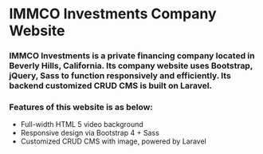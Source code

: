 # IMMCO Investments Company Website 
### IMMCO Investments is a private financing company located in Beverly Hills, California. Its company website uses Bootstrap, jQuery, Sass to function responsively and efficiently. Its backend customized CRUD CMS is built on Laravel. 
### Features of this website is as below:
- Full-width HTML 5 video background
- Responsive design via Bootstrap 4 + Sass
- Customized CRUD CMS with image, powered by Laravel 
